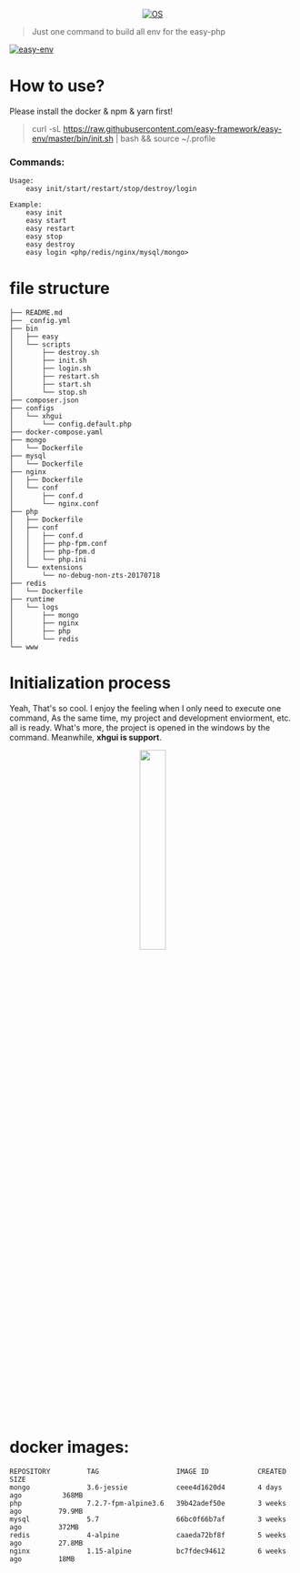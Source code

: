 
<p align="center">
<a href="http://naruto.tigerb.cn/"><img src="https://img.shields.io/badge/os-Linux%26Darwin-blue.svg" alt="OS"></a>
</p>

> Just one command to build all env for the easy-php

[![easy-env](https://asciinema.org/a/219911.svg)](https://asciinema.org/a/219911?autoplay=1)

# How to use?

Please install the docker & npm & yarn first!


> curl -sL https://raw.githubusercontent.com/easy-framework/easy-env/master/bin/init.sh | bash && source ~/.profile


### Commands:

```shell
Usage:
    easy init/start/restart/stop/destroy/login

Example:
    easy init
    easy start
    easy restart
    easy stop
    easy destroy
    easy login <php/redis/nginx/mysql/mongo>
```

# file structure

```
├── README.md
├── _config.yml
├── bin
│   ├── easy
│   └── scripts
│       ├── destroy.sh
│       ├── init.sh
│       ├── login.sh
│       ├── restart.sh
│       ├── start.sh
│       └── stop.sh
├── composer.json
├── configs
│   └── xhgui
│       └── config.default.php
├── docker-compose.yaml
├── mongo
│   └── Dockerfile
├── mysql
│   └── Dockerfile
├── nginx
│   ├── Dockerfile
│   └── conf
│       ├── conf.d
│       └── nginx.conf
├── php
│   ├── Dockerfile
│   ├── conf
│   │   ├── conf.d
│   │   ├── php-fpm.conf
│   │   ├── php-fpm.d
│   │   └── php.ini
│   └── extensions
│       └── no-debug-non-zts-20170718
├── redis
│   └── Dockerfile
├── runtime
│   └── logs
│       ├── mongo
│       ├── nginx
│       ├── php
│       └── redis
└── www
```


# Initialization process

Yeah, That's so cool. I enjoy the feeling when I only need to execute one command, As the same time, my project and development enviorment, etc. all is ready. What's more, the project is opened in the windows by the command.
Meanwhile, **xhgui is support**.

<p align="center"><img width="30%" src="http://cdn.tigerb.cn/easy-env.png"></p>

# docker images:

```
REPOSITORY         TAG                   IMAGE ID            CREATED             SIZE
mongo              3.6-jessie            ceee4d1620d4        4 days ago          368MB
php                7.2.7-fpm-alpine3.6   39b42adef50e        3 weeks ago         79.9MB
mysql              5.7                   66bc0f66b7af        3 weeks ago         372MB
redis              4-alpine              caaeda72bf8f        5 weeks ago         27.8MB
nginx              1.15-alpine           bc7fdec94612        6 weeks ago         18MB
```
